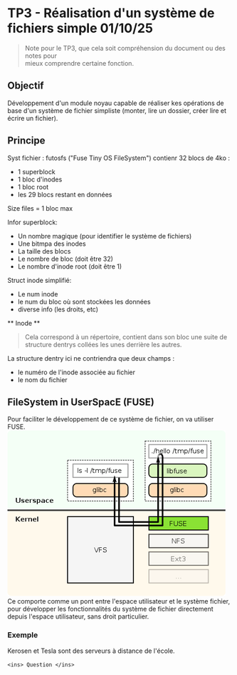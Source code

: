 # TP3 - Réalisation d'un système de fichiers simple 01/10/25
> Note pour le TP3, que cela soit compréhension du document ou des notes pour  
> mieux comprendre certaine fonction.

## Objectif
Développement d'un module noyau capable de réaliser kes opérations de base d'un 
système de fichier simpliste (monter, lire un dossier, créer lire et écrire un
fichier).

## Principe
Syst fichier : futosfs ("Fuse Tiny OS FileSystem")
contienr 32 blocs de 4ko :
- 1 superblock
- 1 bloc d'inodes
- 1 bloc root 
- les 29 blocs restant en données

Size files = 1 bloc max

Infor superblock:
- Un nombre magique (pour identifier le système de fichiers)
- Une bitmpa des inodes
- La taille des blocs
- Le nombre de bloc (doit être 32)
- Le nombre d'inode root (doit être 1)

Struct inode simplifié:
- Le num inode
- le num du bloc où sont stockées les données
- diverse info (les droits, etc)

** Inode **
> Cela correspond à un répertoire, contient dans son bloc une suite de structure 
> dentrys collées les unes derrière les autres.

La structure dentry ici ne contriendra que deux champs :
- le numéro de l'inode associée au fichier
- le nom du fichier

## FileSystem in UserSpacE (FUSE)
Pour faciliter le développement de ce système de fichier, on va utiliser FUSE.
![image explicatif](img_pr_md/fuse.png)
Ce comporte comme un pont entre l'espace utilisateur et le système fichier, pour 
développer les fonctionnalités du système de fichier directement depuis l'espace 
utilisateur, sans droit particulier.

### Exemple

Kerosen et Tesla sont des serveurs à distance de l'école.

``` 
<ins> Question </ins>

```
